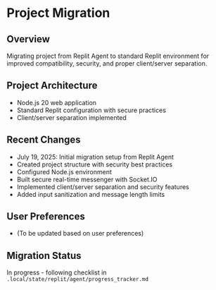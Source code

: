 # Project Migration

## Overview
Migrating project from Replit Agent to standard Replit environment for improved compatibility, security, and proper client/server separation.

## Project Architecture
- Node.js 20 web application
- Standard Replit configuration with secure practices
- Client/server separation implemented

## Recent Changes
- July 19, 2025: Initial migration setup from Replit Agent
- Created project structure with security best practices
- Configured Node.js environment
- Built secure real-time messenger with Socket.IO
- Implemented client/server separation and security features
- Added input sanitization and message length limits

## User Preferences
- (To be updated based on user preferences)

## Migration Status
In progress - following checklist in `.local/state/replit/agent/progress_tracker.md`
